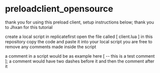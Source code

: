 # preloadclient_opensource

thank you for using this preload client, setup instructions below; thank you to Jhxan for this tutorial

create a local script in replicatefirst
open the file called [ client.lua ] in this repository
copy the code and paste it into your local script
you are free to remove any comments made inside the script

a comment in a script would be as example here [ -- this is a test comment ]; a comment would have two dashes before it and then the comment after it
